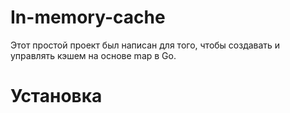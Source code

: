 # In-memory-cache

Этот простой проект был написан для того, чтобы создавать и управлять кэшем на основе map в Go.

# Установка

